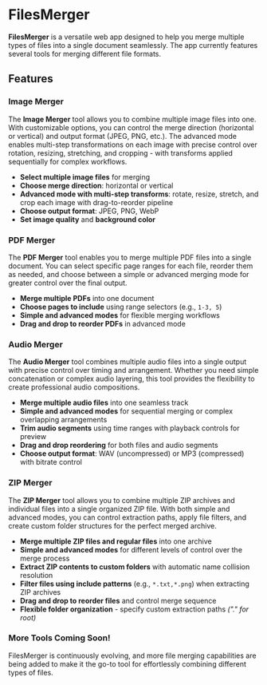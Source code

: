 # FilesMerger

**FilesMerger** is a versatile web app designed to help you merge multiple types of files into a single document seamlessly. The app currently features several tools for merging different file formats.

## Features

### Image Merger

The **Image Merger** tool allows you to combine multiple image files into one. With customizable options, you can control the merge direction (horizontal or vertical) and output format (JPEG, PNG, etc.). The advanced mode enables multi-step transformations on each image with precise control over rotation, resizing, stretching, and cropping - with transforms applied sequentially for complex workflows.

- **Select multiple image files** for merging
- **Choose merge direction**: horizontal or vertical
- **Advanced mode with multi-step transforms**: rotate, resize, stretch, and crop each image with drag-to-reorder pipeline
- **Choose output format**: JPEG, PNG, WebP
- **Set image quality** and **background color**

### PDF Merger

The **PDF Merger** tool enables you to merge multiple PDF files into a single document. You can select specific page ranges for each file, reorder them as needed, and choose between a simple or advanced merging mode for greater control over the final output.

- **Merge multiple PDFs** into one document
- **Choose pages to include** using range selectors (e.g., `1-3, 5`)
- **Simple and advanced modes** for flexible merging workflows
- **Drag and drop to reorder PDFs** in advanced mode

### Audio Merger

The **Audio Merger** tool combines multiple audio files into a single output with precise control over timing and arrangement. Whether you need simple concatenation or complex audio layering, this tool provides the flexibility to create professional audio compositions.

- **Merge multiple audio files** into one seamless track
- **Simple and advanced modes** for sequential merging or complex overlapping arrangements
- **Trim audio segments** using time ranges with playback controls for preview
- **Drag and drop reordering** for both files and audio segments
- **Choose output format**: WAV (uncompressed) or MP3 (compressed) with bitrate control

### ZIP Merger

The **ZIP Merger** tool allows you to combine multiple ZIP archives and individual files into a single organized ZIP file. With both simple and advanced modes, you can control extraction paths, apply file filters, and create custom folder structures for the perfect merged archive.

- **Merge multiple ZIP files and regular files** into one archive
- **Simple and advanced modes** for different levels of control over the merge process
- **Extract ZIP contents to custom folders** with automatic name collision resolution
- **Filter files using include patterns** (e.g., `*.txt,*.png`) when extracting ZIP archives
- **Drag and drop to reorder files** and control merge sequence
- **Flexible folder organization** - specify custom extraction paths _("." for root)_

### More Tools Coming Soon!

FilesMerger is continuously evolving, and more file merging capabilities are being added to make it the go-to tool for effortlessly combining different types of files.
